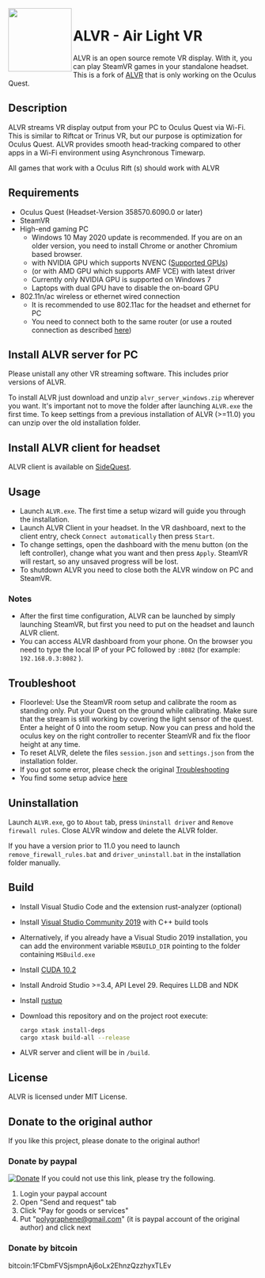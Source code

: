 <img align="left" width="128" height="128" src="https://github.com/JackD83/ALVR/blob/web-ui/server_release_template/web_gui/web_hi_res_512.png">

# ALVR - Air Light VR

ALVR is an open source remote VR display. With it, you can play SteamVR games in your standalone headset.
This is a fork of [ALVR](https://github.com/polygraphene/ALVR) that is only working on the Oculus Quest.

## Description

ALVR streams VR display output from your PC to  Oculus Quest via Wi-Fi. This is similar to Riftcat or Trinus VR, but our purpose is optimization for Oculus Quest. ALVR provides smooth head-tracking compared to other apps in a Wi-Fi environment using Asynchronous Timewarp.

All games that work with a Oculus Rift (s) should work with ALVR

## Requirements

- Oculus Quest (Headset-Version 358570.6090.0 or later)
- SteamVR
- High-end gaming PC
    - Windows 10 May 2020 update is recommended. If you are on an older version, you need to install Chrome or another Chromium based browser.
    - with NVIDIA GPU which supports NVENC ([Supported GPUs](https://github.com/polygraphene/ALVR/wiki/Supported-GPU))
    - (or with AMD GPU which supports AMF VCE) with latest driver
    - Currently only NVIDIA GPU is supported on Windows 7
    - Laptops with dual GPU have to disable the on-board GPU
- 802.11n/ac wireless or ethernet wired connection
    - It is recommended to use 802.11ac for the headset and ethernet for PC
    - You need to connect both to the same router (or use a routed connection as described [here](https://github.com/JackD83/ALVR/wiki/ALVR-client-and-server-on-separate-networks))

## Install ALVR server for PC

Please unistall any other VR streaming software. This includes prior versions of ALVR.

To install ALVR just download and unzip `alvr_server_windows.zip` wherever you want. It's important not to move the folder after launching `ALVR.exe` the first time.
To keep settings from a previous installation of ALVR (>=11.0) you can unzip over the old installation folder.

## Install ALVR client for headset

ALVR client is available on [SideQuest](https://sidequestvr.com/).

## Usage

- Launch `ALVR.exe`. The first time a setup wizard will guide you through the installation.
- Launch ALVR Client in your headset. In the VR dashboard, next to the client entry, check `Connect automatically` then press `Start`.
- To change settings, open the dashboard with the menu button (on the left controller), change what you want and then press `Apply`. SteamVR will restart, so any unsaved progress will be lost.
- To shutdown ALVR you need to close both the ALVR window on PC and SteamVR.

### Notes

- After the first time configuration, ALVR can be launched by simply launching SteamVR, but first you need to put on the headset and launch ALVR client.
- You can access ALVR dashboard from your phone. On the browser you need to type the local IP of your PC followed by `:8082` (for example: `192.168.0.3:8082` ).

## Troubleshoot

- Floorlevel: Use the SteamVR room setup and calibrate the room as standing only. Put your Quest on the ground while calibrating. Make sure that the stream is still working by covering the light sensor of the quest. Enter a height of 0 into the room setup.
Now you can press and hold the oculus key on the right controller to recenter SteamVR and fix the floor height at any time.
- To reset ALVR, delete the files `session.json` and `settings.json` from the installation folder.
- If you got some error, please check the original [Troubleshooting](https://github.com/polygraphene/ALVR/wiki/Troubleshooting)
- You find some setup advice [here](https://github.com/JackD83/ALVR/wiki/Setup-advice)

## Uninstallation

Launch `ALVR.exe`, go to `About` tab, press `Uninstall driver` and `Remove firewall rules`. Close ALVR window and delete the ALVR folder.

If you have a version prior to 11.0 you need to launch `remove_firewall_rules.bat` and `driver_uninstall.bat` in the installation folder manually.

## Build

- Install Visual Studio Code and the extension rust-analyzer (optional)
- Install [Visual Studio Community 2019](https://visualstudio.microsoft.com/downloads) with C++ build tools
- Alternatively, if you already have a Visual Studio 2019 installation, you can add the environment variable `MSBUILD_DIR` pointing to the folder containing `MSBuild.exe`
- Install [CUDA 10.2](https://developer.nvidia.com/cuda-downloads?target_os=Windows&target_arch=x86_64&target_version=10&target_type=exenetwork)
- Install Android Studio >=3.4, API Level 29. Requires LLDB and NDK
- Install [rustup](https://rustup.rs/)
- Download this repository and on the project root execute:

    ```bash
    cargo xtask install-deps
    cargo xtask build-all --release
    ```

- ALVR server and client will be in `/build`.

## License

ALVR is licensed under MIT License.

## Donate to the original author

If you like this project, please donate to the original author!

### Donate by paypal

[![Donate](https://img.shields.io/badge/Donate-PayPal-green.svg)](https://www.paypal.com/cgi-bin/webscr?cmd=_donations&business=polygraphene@gmail.com&lc=US&item_name=Donate+for+ALVR+developer&no_note=0&cn=&curency_code=USD&bn=PP-DonationsBF:btn_donateCC_LG.gif:NonHosted)
If you could not use this link, please try the following.

1. Login your paypal account
2. Open "Send and request" tab
3. Click "Pay for goods or services"
4. Put "polygraphene@gmail.com" (it is paypal account of the original author) and click next

### Donate by bitcoin

bitcoin:1FCbmFVSjsmpnAj6oLx2EhnzQzzhyxTLEv

